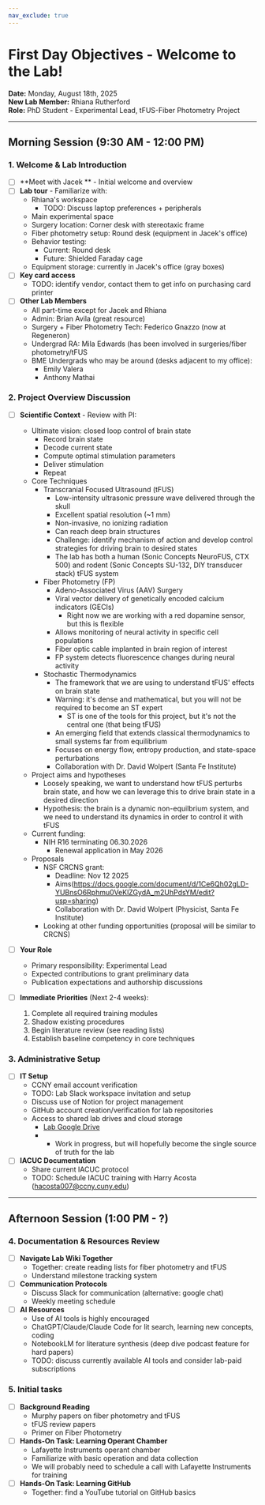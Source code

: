 ```yaml
---
nav_exclude: true
---
```


# First Day Objectives - Welcome to the Lab!

**Date:** Monday, August 18th, 2025  
**New Lab Member:** Rhiana Rutherford  
**Role:** PhD Student - Experimental Lead, tFUS-Fiber Photometry Project  

---

## Morning Session (9:30 AM - 12:00 PM)

### 1. Welcome & Lab Introduction
- [ ] **Meet with Jacek ** - Initial welcome and overview
- [ ] **Lab tour** - Familiarize with:
    - Rhiana's workspace
      - TODO: Discuss laptop preferences + peripherals
    - Main experimental space
    - Surgery location: Corner desk with stereotaxic frame
    - Fiber photometry setup: Round desk (equipment in Jacek's office)
    - Behavior testing: 
      - Current: Round desk
      - Future: Shielded Faraday cage
    - Equipment storage: currently in Jacek's office (gray boxes)
- [ ] **Key card access**
    - TODO: identify vendor, contact them to get info on purchasing card printer
- [ ] **Other Lab Members** 
    - All part-time except for Jacek and Rhiana
    - Admin: Brian Avila (great resource)
    - Surgery + Fiber Photometry Tech: Federico Gnazzo (now at Regeneron)
    - Undergrad RA: Mila Edwards (has been involved in surgeries/fiber photometry/tFUS
    - BME Undergrads who may be around (desks adjacent to my office): 
      - Emily Valera 
      - Anthony Mathai

### 2. Project Overview Discussion
- [ ] **Scientific Context** - Review with PI:
  - Ultimate vision: closed loop control of brain state
    - Record brain state
    - Decode current state
    - Compute optimal stimulation parameters
    - Deliver stimulation
    - Repeat
  - Core Techniques
    - Transcranial Focused Ultrasound (tFUS)
      - Low-intensity ultrasonic pressure wave delivered through the skull
      - Excellent spatial resolution (~1 mm)
      - Non-invasive, no ionizing radiation
      - Can reach deep brain structures
      - Challenge: identify mechanism of action and develop control strategies for driving brain to desired states
      - The lab has both a human (Sonic Concepts NeuroFUS, CTX 500) and rodent (Sonic Concepts SU-132, DIY transducer stack) tFUS system
    - Fiber Photometry (FP)
      - Adeno-Associated Virus (AAV) Surgery
      - Viral vector delivery of genetically encoded calcium indicators (GECIs)
        - Right now we are working with a red dopamine sensor, but this is flexible
      - Allows monitoring of neural activity in specific cell populations
      - Fiber optic cable implanted in brain region of interest
      - FP system detects fluorescence changes during neural activity 
    - Stochastic Thermodynamics
      - The framework that we are using to understand tFUS' effects on brain state
      - Warning: it's dense and mathematical, but you will not be required to become an ST expert
        - ST is one of the tools for this project, but it's not the central one (that being tFUS)
      - An emerging field that extends classical thermodynamics to small systems far from equilibrium
      - Focuses on energy flow, entropy production, and state-space perturbations
      - Collaboration with Dr. David Wolpert (Santa Fe Institute)
  - Project aims and hypotheses
    - Loosely speaking, we want to understand how tFUS perturbs brain state, and how we can leverage this to drive brain state in a desired direction
    - Hypothesis: the brain is a dynamic non-equilbrium system, and we need to understand its dynamics in order to control it with tFUS
  - Current funding:
    - NIH R16 terminating 06.30.2026
      - Renewal application in May 2026
  - Proposals
    - NSF CRCNS grant: 
      - Deadline: Nov 12 2025
      - Aims(https://docs.google.com/document/d/1Ce6Qh02gLD-YUBnsO6Rphmu0VeKlZGydA_m2UhPdsYM/edit?usp=sharing)
      - Collaboration with Dr. David Wolpert (Physicist, Santa Fe Institute)
    - Looking at other funding opportunities (proposal will be similar to CRCNS)
  
- [ ] **Your Role**
  - Primary responsibility: Experimental Lead
  - Expected contributions to grant preliminary data
  - Publication expectations and authorship discussions
- [ ] **Immediate Priorities** (Next 2-4 weeks):
  1. Complete all required training modules
  2. Shadow existing procedures
  3. Begin literature review (see reading lists)
  4. Establish baseline competency in core techniques

### 3. Administrative Setup
- [ ] **IT Setup**
  - CCNY email account verification
  - TODO: Lab Slack workspace invitation and setup
  - Discuss use of Notion for project management
  - GitHub account creation/verification for lab repositories
  - Access to shared lab drives and cloud storage
    - [Lab Google Drive](https://drive.google.com/drive/folders/1_BhO-ryK10HTxUtNxiBLqNIjJ9VrNzf8?usp=drive_link)
    - [Lab GitHub Boilerplate]: (dmochow.github.io/focused-ultrasound-lab-wiki])
      - Work in progress, but will hopefully become the single source of truth for the lab
- [ ] **IACUC Documentation**
  - Share current IACUC protocol
  - TODO: Schedule IACUC training with Harry Acosta (hacosta007@ccny.cuny.edu)


---

## Afternoon Session (1:00 PM - ?)

### 4. Documentation & Resources Review 
- [ ] **Navigate Lab Wiki Together**
  - Together: create reading lists for fiber photometry and tFUS
  - Understand milestone tracking system
- [ ] **Communication Protocols**
  - Discuss Slack for communication (alternative: google chat)
  - Weekly meeting schedule
- [ ] **AI Resources**
  - Use of AI tools is highly encouraged
  - ChatGPT/Claude/Claude Code for lit search, learning new concepts, coding
  - NotebookLM for literature synthesis (deep dive podcast feature for hard papers)
  - TODO: discuss currently available AI tools and consider lab-paid subscriptions

### 5. Initial tasks
- [ ] **Background Reading**
  - Murphy papers on fiber photometry and tFUS
  - tFUS review papers
  - Primer on Fiber Photometry
- [ ] **Hands-On Task: Learning Operant Chamber**
  - Lafayette Instruments operant chamber
  - Familiarize with basic operation and data collection
  - We will probably need to schedule a call with Lafayette Instruments for training
- [ ] **Hands-On Task: Learning GitHub**
  - Together: find a YouTube tutorial on GitHub basics
